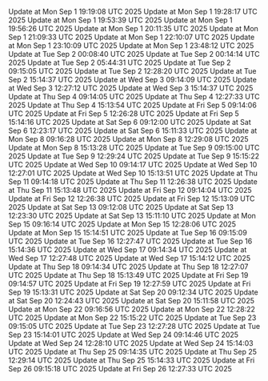 Update at Mon Sep  1 19:19:08 UTC 2025
Update at Mon Sep  1 19:28:17 UTC 2025
Update at Mon Sep  1 19:53:39 UTC 2025
Update at Mon Sep  1 19:56:26 UTC 2025
Update at Mon Sep  1 20:11:35 UTC 2025
Update at Mon Sep  1 21:09:33 UTC 2025
Update at Mon Sep  1 22:10:07 UTC 2025
Update at Mon Sep  1 23:10:09 UTC 2025
Update at Mon Sep  1 23:48:12 UTC 2025
Update at Tue Sep  2 00:08:40 UTC 2025
Update at Tue Sep  2 00:14:14 UTC 2025
Update at Tue Sep  2 05:44:31 UTC 2025
Update at Tue Sep  2 09:15:05 UTC 2025
Update at Tue Sep  2 12:28:20 UTC 2025
Update at Tue Sep  2 15:14:37 UTC 2025
Update at Wed Sep  3 09:14:09 UTC 2025
Update at Wed Sep  3 12:27:12 UTC 2025
Update at Wed Sep  3 15:14:37 UTC 2025
Update at Thu Sep  4 09:14:05 UTC 2025
Update at Thu Sep  4 12:27:33 UTC 2025
Update at Thu Sep  4 15:13:54 UTC 2025
Update at Fri Sep  5 09:14:06 UTC 2025
Update at Fri Sep  5 12:26:28 UTC 2025
Update at Fri Sep  5 15:14:16 UTC 2025
Update at Sat Sep  6 09:12:00 UTC 2025
Update at Sat Sep  6 12:23:17 UTC 2025
Update at Sat Sep  6 15:11:33 UTC 2025
Update at Mon Sep  8 09:16:28 UTC 2025
Update at Mon Sep  8 12:29:08 UTC 2025
Update at Mon Sep  8 15:13:28 UTC 2025
Update at Tue Sep  9 09:15:00 UTC 2025
Update at Tue Sep  9 12:29:24 UTC 2025
Update at Tue Sep  9 15:15:22 UTC 2025
Update at Wed Sep 10 09:14:17 UTC 2025
Update at Wed Sep 10 12:27:01 UTC 2025
Update at Wed Sep 10 15:13:51 UTC 2025
Update at Thu Sep 11 09:14:18 UTC 2025
Update at Thu Sep 11 12:26:38 UTC 2025
Update at Thu Sep 11 15:13:48 UTC 2025
Update at Fri Sep 12 09:14:04 UTC 2025
Update at Fri Sep 12 12:26:38 UTC 2025
Update at Fri Sep 12 15:13:09 UTC 2025
Update at Sat Sep 13 09:12:08 UTC 2025
Update at Sat Sep 13 12:23:30 UTC 2025
Update at Sat Sep 13 15:11:10 UTC 2025
Update at Mon Sep 15 09:16:14 UTC 2025
Update at Mon Sep 15 12:28:06 UTC 2025
Update at Mon Sep 15 15:14:51 UTC 2025
Update at Tue Sep 16 09:15:09 UTC 2025
Update at Tue Sep 16 12:27:47 UTC 2025
Update at Tue Sep 16 15:14:36 UTC 2025
Update at Wed Sep 17 09:14:34 UTC 2025
Update at Wed Sep 17 12:27:48 UTC 2025
Update at Wed Sep 17 15:14:12 UTC 2025
Update at Thu Sep 18 09:14:34 UTC 2025
Update at Thu Sep 18 12:27:07 UTC 2025
Update at Thu Sep 18 15:13:49 UTC 2025
Update at Fri Sep 19 09:14:57 UTC 2025
Update at Fri Sep 19 12:27:59 UTC 2025
Update at Fri Sep 19 15:13:31 UTC 2025
Update at Sat Sep 20 09:12:34 UTC 2025
Update at Sat Sep 20 12:24:43 UTC 2025
Update at Sat Sep 20 15:11:58 UTC 2025
Update at Mon Sep 22 09:16:56 UTC 2025
Update at Mon Sep 22 12:28:22 UTC 2025
Update at Mon Sep 22 15:15:22 UTC 2025
Update at Tue Sep 23 09:15:05 UTC 2025
Update at Tue Sep 23 12:27:28 UTC 2025
Update at Tue Sep 23 15:14:01 UTC 2025
Update at Wed Sep 24 09:14:46 UTC 2025
Update at Wed Sep 24 12:28:10 UTC 2025
Update at Wed Sep 24 15:14:03 UTC 2025
Update at Thu Sep 25 09:14:35 UTC 2025
Update at Thu Sep 25 12:29:14 UTC 2025
Update at Thu Sep 25 15:14:33 UTC 2025
Update at Fri Sep 26 09:15:18 UTC 2025
Update at Fri Sep 26 12:27:33 UTC 2025
